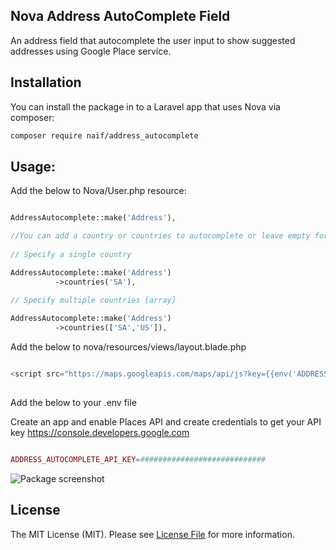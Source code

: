 ## Nova Address AutoComplete Field

An address field that autocomplete the user input to show suggested addresses using Google Place service.

## Installation

You can install the package in to a Laravel app that uses Nova via composer:

```bash
composer require naif/address_autocomplete
```

## Usage:
Add the below to Nova/User.php resource:

```php

AddressAutocomplete::make('Address'),

//You can add a country or countries to autocomplete or leave empty for all.
          
// Specify a single country

AddressAutocomplete::make('Address')
          ->countries('SA'),
                
// Specify multiple countries [array]

AddressAutocomplete::make('Address')
          ->countries(['SA','US']),
```

Add the below to nova/resources/views/layout.blade.php

```php

<script src="https://maps.googleapis.com/maps/api/js?key={{env('ADDRESS_AUTOCOMPLETE_API_KEY')}}&libraries=places"></script>
             
```

Add the below to your .env file

Create an app and enable Places API and create credentials to get your API key
https://console.developers.google.com

```php

ADDRESS_AUTOCOMPLETE_API_KEY=############################

```

![Package screenshot](https://pbs.twimg.com/media/DlnCDrbX0AAi1fw.jpg)

## License

The MIT License (MIT). Please see [License File](LICENSE.md) for more information.
